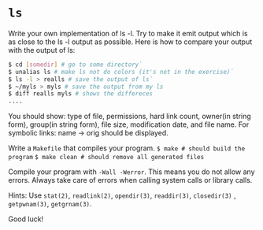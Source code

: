 # `ls`

Write your own implementation of ls -l. Try to make it emit output
which is as close to the ls -l output as possible.
Here is how to compare your output with the output of ls:

```bash
$ cd [somedir] # go to some directory`
$ unalias ls # make ls not do colors (it's not in the exercise)`
$ ls -l > realls # save the output of ls`
$ ~/myls > myls # save the output from my ls
$ diff realls myls # shows the differeces
....
```

You should show: type of file, permissions, hard link count,
owner(in string form), group(in string form), file size, modification
date, and file name. For symbolic links: name -> orig should be displayed.

Write a `Makefile` that compiles your program.
`$ make # should build the program`
`$ make clean # should remove all generated files`

Compile your program with `-Wall -Werror`. This means you do not allow any errors.
Always take care of errors when calling system calls or library calls.

Hints:
Use `stat(2)`, `readlink(2)`, `opendir(3)`, `readdir(3)`, `closedir(3)` , `getpwnam(3)`, `getgrnam(3)`.

Good luck!
